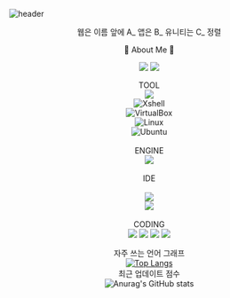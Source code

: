 ![header](https://capsule-render.vercel.app/api?type=waving&text=Druids&nbsp;Developer&fontSize=40&fontAlign=25&fontColor=FFFFFF&animation=fadeIn&height=170&fontAlignY=35&color=timeGradient)
 


<body> 
 
  <div align=center>

웹은 이름 앞에 A_ 앱은 B_ 유니티는 C_ 정렬


🧸 About Me 🧸
  
<a href="https://blog.naver.com/catoo_4" target="_blank"><img src="https://img.shields.io/badge/BLOG-03C75A?style=flat-square&logo=Naver&logoColor=white"></a>
<a href="https://purple-tail-e77.notion.site/b3a4e9bf905f4ed28251a383aec9d9e3?pvs=74"><img src="https://img.shields.io/badge/notion-000000?style=flat-square&logo=notion&logoColor=white"></a>

TOOL<br>
<img src="https://img.shields.io/badge/github-181717?style=flat-square&logo=github&logoColor=white"><br> 
![Xshell](https://img.shields.io/badge/Xshell-0033A0?style=flat-square&logo=Xshell&logoColor=white)<br>
![VirtualBox](https://img.shields.io/badge/VirtualBox-183A61?style=flat-square&logo=VirtualBox&logoColor=white)<br>
![Linux](https://img.shields.io/badge/Linux-FCC624?style=flat-square&logo=Linux&logoColor=black)<br>
![Ubuntu](https://img.shields.io/badge/Ubuntu-E95420?style=flat-square&logo=Ubuntu&logoColor=white)<br>
<br>
ENGINE<br> 
<img src="https://img.shields.io/badge/unity-%23000000.svg?style=flat-square&logo=unity&logoColor=white"> </a><br>
<br>
IDE<br>  
<img src="https://img.shields.io/badge/Visual Studio-5C2D91?style=flat-square&logo=Visual Studio&logoColor=white"/><br>
<img src="https://img.shields.io/badge/Visual Studio Code-007ACC?style=flat-square&logo=Visual Studio Code&logoColor=white"/><br>
<br>
CODING  
<img src="https://img.shields.io/badge/c%23-%23239120.svg?style=flat-square&logo=csharp&logoColor=white"> </a>
<img src="https://img.shields.io/badge/C-A8B9CC?style=flat-square&logo=C&logoColor=white"/>
<image src="https://img.shields.io/badge/html5-E34F26?style=flat-square&logo=html5&logoColor=white">
<img src="https://img.shields.io/badge/css-1572B6?style=flat-square&logo=css3&logoColor=white">

자주 쓰는 언어 그래프 <br>
[![Top Langs](https://github-readme-stats.vercel.app/api/top-langs/?username=SeungYeon04&layout=donut)](https://github.com/anuraghazra/github-readme-stats)<br>
최근 업데이트 점수 <br>
![Anurag's GitHub stats](https://github-readme-stats.vercel.app/api?username=SeungYeon04&show_icons=true)<br><br>

  </div>



</body>
